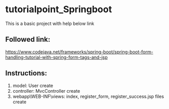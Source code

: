 # tutorialpoint_Springboot

This is a basic project with help below link
## Followed link:

https://www.codejava.net/frameworks/spring-boot/spring-boot-form-handling-tutorial-with-spring-form-tags-and-jsp

## Instructions:
1. model: User create
2. controller: MvcController create
3. webapp\WEB-INF\views: index, register_form, register_success.jsp files create